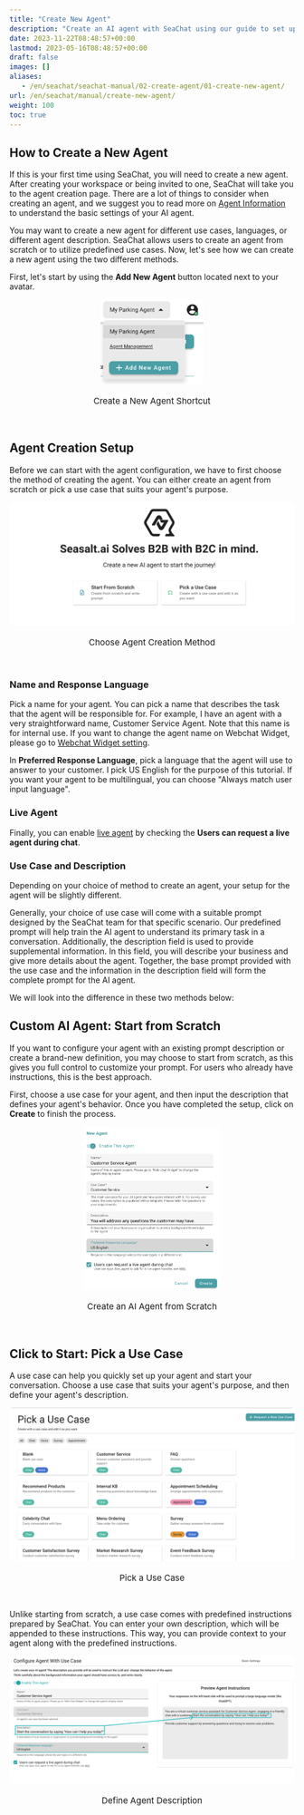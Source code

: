 ```yaml
---
title: "Create New Agent"
description: "Create an AI agent with SeaChat using our guide to set up agents from scratch or predefined use cases."
date: 2023-11-22T08:48:57+00:00
lastmod: 2023-05-16T08:48:57+00:00
draft: false
images: []
aliases:
   - /en/seachat/seachat-manual/02-create-agent/01-create-new-agent/
url: /en/seachat/manual/create-new-agent/  
weight: 100
toc: true
---
```


## How to Create a New Agent

If this is your first time using SeaChat, you will need to create a new agent. After creating your workspace or being invited to one, SeaChat will take you to the agent creation page. There are a lot of things to consider when creating an agent, and we suggest you to read more on [Agent Information](https://wiki.seasalt.ai/en/seachat/manual/create-agent/agent-information/) to understand the basic settings of your AI agent.

You may want to create a new agent for different use cases, languages, or different agent description. SeaChat allows users to create an agent from scratch or to utilize predefined use cases. Now, let's see how we can create a new agent using the two different methods.

First, let's start by using the **Add New Agent** button located next to your avatar.

<div style="display: flex; flex-direction: column; align-items: center;">
<div style="width: 60%; text-align: center; display: flex; flex-direction: column; align-items: center; justify-item: center">
  <a href="/images/seachat/en/create-a-new-agent/create-new-agent-shortcut.png" style="height: 200px; width: 100%; height: 100%;display: flex; justify-content: center; align-items: center; overflow: hidden;" target="_blank">
<img width="60%" style="border-radius: 0.4rem; cursor: zoom-in;" src="/images/seachat/en/create-a-new-agent/create-new-agent-shortcut.png" alt="Create Agent Shortcut | SeaChat Agent">
</a>
    <p style="margin-top: 20px; font-size: 15px">Create a New Agent Shortcut</p>
</div>
</div>

<br/> 

## Agent Creation Setup

Before we can start with the agent configuration, we have to first choose the method of creating the agent. You can either create an agent from scratch or pick a use case that suits your agent's purpose. 

<div style="display: flex; flex-direction: column; align-items: center;">
<div style="width: 100%; text-align: center; display: flex; flex-direction: column; align-items: center; justify-item: center">
  <a href="/images/seachat/en/create-a-new-agent/choose-creation-method.png" style="height: 200px; width: 100%; height: 100%;display: flex; justify-content: center; align-items: center; overflow: hidden;" target="_blank">
<img width="100%" style="border-radius: 0.4rem; cursor: zoom-in;" src="/images/seachat/en/create-a-new-agent/choose-creation-method.png" alt="Create Methods| SeaChat Agent">
</a>
    <p style="margin-top: 20px; font-size: 15px">Choose Agent Creation Method</p>
</div>
</div>

<br/> 

### Name and Response Language

Pick a name for your agent. You can pick a name that describes the task that the agent will be responsible for. For example, I have an agent with a very straightforward name, Customer Service Agent. Note that this name is for internal use. If you want to change the agent name on Webchat Widget, please go to [Webchat Widget setting](https://wiki.seasalt.ai/en/seachat/manual/channels/webpage/).

In **Preferred Response Language**, pick a language that the agent will use to answer to your customer. I pick US English for the purpose of this tutorial. If you want your agent to be multilingual, you can choose "Always match user input language".

### Live Agent
Finally, you can enable [live agent](https://wiki.seasalt.ai/en/seachat/live-agent-transfer/) by checking the **Users can request a live agent during chat**.

### Use Case and Description

Depending on your choice of method to create an agent, your setup for the agent will be slightly different.

Generally, your choice of use case will come with a suitable prompt designed by the SeaChat team for that specific scenario. Our predefined prompt will help train the AI agent to understand its primary task in a conversation. Additionally, the description field is used to provide supplemental information. In this field, you will describe your business and give more details about the agent. Together, the base prompt provided with the use case and the information in the description field will form the complete prompt for the AI agent.

We will look into the difference in these two methods below:

## Custom AI Agent: Start from Scratch

If you want to configure your agent with an existing prompt description or create a brand-new definition, you may choose to start from scratch, as this gives you full control to customize your prompt. For users who already have instructions, this is the best approach.

First, choose a use case for your agent, and then input the description that defines your agent's behavior. Once you have completed the setup, click on **Create** to finish the process.

<div style="display: flex; flex-direction: column; align-items: center;">
<div style="width: 60%; text-align: center; display: flex; flex-direction: column; align-items: center; justify-item: center">
  <a href="/images/seachat/en/create-a-new-agent/start-from-scratch.png" style="height: 200px; width: 100%; height: 100%;display: flex; justify-content: center; align-items: center; overflow: hidden;" target="_blank">
<img width="80%" style="border-radius: 0.4rem; cursor: zoom-in;" src="/images/seachat/en/create-a-new-agent/start-from-scratch.png" alt="Create from Scratch | SeaChat Agent">
</a>
    <p style="margin-top: 20px; font-size: 15px">Create an AI Agent from Scratch</p>
</div>
</div>

<br/> 

## Click to Start: Pick a Use Case

A use case can help you quickly set up your agent and start your conversation. Choose a use case that suits your agent's purpose, and then define your agent's description.

<div style="display: flex; flex-direction: column; align-items: center;">
<div style="width: 100%; text-align: center; display: flex; flex-direction: column; align-items: center; justify-item: center">
  <a href="/images/seachat/en/create-a-new-agent/pick-a-use-case.png" style="height: 200px; width: 100%; height: 100%;display: flex; justify-content: center; align-items: center; overflow: hidden;" target="_blank">
<img width="100%" style="border-radius: 0.4rem; cursor: zoom-in;" src="/images/seachat/en/create-a-new-agent/pick-a-use-case.png" alt="Create from Use Case | SeaChat Agent">
</a>
    <p style="margin-top: 20px; font-size: 15px">Pick a Use Case</p>
</div>
</div>

<br/> 

Unlike starting from scratch, a use case comes with predefined instructions prepared by SeaChat. You can enter your own description, which will be appended to these instructions. This way, you can provide context to your agent along with the predefined instructions.

<div style="display: flex; flex-direction: column; align-items: center;">
<div style="width: 100%; text-align: center; display: flex; flex-direction: column; align-items: center; justify-item: center">
  <a href="/images/seachat/en/create-a-new-agent/choose-a-use-case.png" style="height: 200px; width: 100%; height: 100%;display: flex; justify-content: center; align-items: center; overflow: hidden;" target="_blank">
<img width="100%" style="border-radius: 0.4rem; cursor: zoom-in;" src="/images/seachat/en/create-a-new-agent/choose-a-use-case.png" alt="Creation Use Cases | SeaChat Agent">
</a>
    <p style="margin-top: 20px; font-size: 15px">Define Agent Description</p>
</div>
</div>

<br/>


